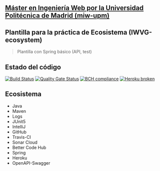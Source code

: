 ## [Máster en Ingeniería Web por la Universidad Politécnica de Madrid (miw-upm)](http://miw.etsisi.upm.es)
## Plantilla para la práctica de Ecosistema (IWVG-ecosystem)
> Plantilla con Spring básico (API, test) 

## Estado del código
[![Build Status](https://travis-ci.org/kasimbana-upm/iwvg-ecosystem-kevin-simbana.svg?branch=develop)](https://travis-ci.org/kasimbana-upm/iwvg-ecosystem-kevin-simbana)
[![Quality Gate Status](https://sonarcloud.io/api/project_badges/measure?project=es.upm.miw%3Aiwvg-ecosystem-kevin-simbana&metric=alert_status)](https://sonarcloud.io/dashboard?id=es.upm.miw%3Aiwvg-ecosystem-kevin-simbana)
[![BCH compliance](https://bettercodehub.com/edge/badge/kasimbana-upm/iwvg-ecosystem-kevin-simbana?branch=develop)](https://bettercodehub.com/)
[![Heroku broken](https://iwvg-ecosystem-kevin-simbana.herokuapp.com/system/version-badge)](https://iwvg-ecosystem-kevin-simbana.herokuapp.com/swagger-ui.html)

## Ecosistema
* Java
* Maven
* Logs
* JUnit5
* IntelliJ
* GitHub
* Travis-CI
* Sonar Cloud
* Better Code Hub
* Spring
* Heroku
* OpenAPI-Swagger
